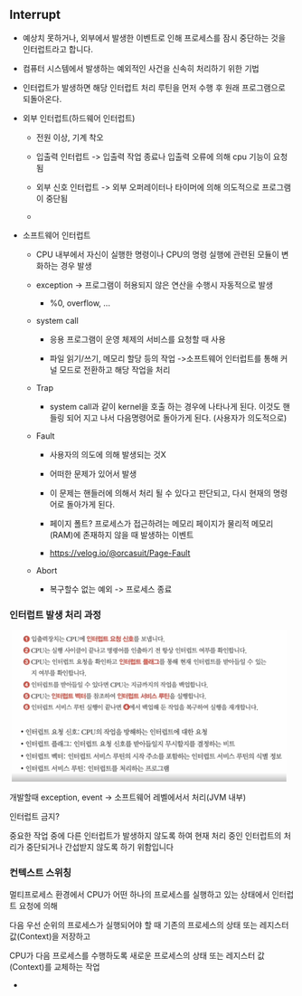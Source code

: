 ## Interrupt

- 예상치 못하거나, 외부에서 발생한 이벤트로 인해 프로세스를 잠시 중단하는 것을 인터럽트라고 합니다.

- 컴퓨터 시스템에서 발생하는 예외적인 사건을 신속히 처리하기 위한 기법

- 인터럽트가 발생하면 해당 인터럽트 처리 루틴을 먼저 수행 후 원래 프로그램으로 되돌아온다.

- 외부 인터럽트(하드웨어 인터럽트)
  
  - 전원 이상, 기계 착오
  
  - 입출력 인터럽트 -> 입출력 작업 종료나 입출력 오류에 의해 cpu 기능이 요청됨
  
  - 외부 신호 인터럽트 -> 외부 오퍼레이터나 타이머에 의해 의도적으로 프로그램이 중단됨
  
  - 

- 소프트웨어 인터럽트
  
  - CPU 내부에서 자신이 실행한 명령이나 CPU의 명령 실행에 관련된 모듈이 변화하는 경우 발생
  
  - exception -> 프로그램이 허용되지 않은 연산을 수행시 자동적으로 발생
    
    - %0,  overflow, ...
  
  - system call
    
    - 응용 프로그램이 운영 체제의 서비스를 요청할 때 사용
    
    -  파일 읽기/쓰기, 메모리 할당 등의 작업 ->소프트웨어 인터럽트를 통해 커널 모드로 전환하고 해당 작업을 처리
  
  - Trap
    
    - system call과 같이 kernel을 호출 하는 경우에 나타나게 된다. 이것도 핸들링 되어 지고 나서 다음명령어로 돌아가게 된다. (사용자가 의도적으로)
  
  - Fault
    
    - 사용자의 의도에 의해 발생되는 것X
    
    - 어떠한 문제가 있어서 발생
    
    -  이 문제는 핸들러에 의해서 처리 될 수 있다고 판단되고, 다시 현재의 명령어로 돌아가게 된다.
    
    - 페이지 폴트? 프로세스가 접근하려는 메모리 페이지가 물리적 메모리(RAM)에 존재하지 않을 때 발생하는 이벤트
    
    - https://velog.io/@orcasuit/Page-Fault
  
  - Abort
    
    - 복구할수 없는 예외 -> 프로세스 종료





### 인터럽트 발생 처리 과정

<img src="https://velog.velcdn.com/images/nnnyeong/post/2b1a4088-4fa7-4045-b128-81fb088f70c8/image.png" title="" alt="" width="483">

<img src="https://github.com/boham97/TIL/blob/master/2023/cs/%EC%9D%B8%ED%84%B0%EB%9F%BD%ED%8A%B8_assets/2023-07-10-10-51-53-image.png?raw=true" title="" alt="2023-07-10-10-51-53-image.png" width="486">

<img src="https://images.velog.io/images/nnnyeong/post/971cc7bc-3c55-4368-8cd2-a025a7525d63/image.png" title="" alt="" width="492">



개발할때  exception, event -> 소프트웨어 레벨에서서 처리(JVM 내부)



인터럽트 금지?

중요한 작업 중에 다른 인터럽트가 발생하지 않도록 하여 현재 처리 중인 인터럽트의 처리가 중단되거나 간섭받지 않도록 하기 위함입니다



### 컨텍스트 스위칭

멀티프로세스 환경에서 CPU가 어떤 하나의 프로세스를 실행하고 있는 상태에서 인터럽트 요청에 의해

다음 우선 순위의 프로세스가 실행되어야 할 때 기존의 프로세스의 상태 또는 레지스터 값(Context)을 저장하고

CPU가 다음 프로세스를 수행하도록 새로운 프로세스의 상태 또는 레지스터 값(Context)를 교체하는 작업



- 


